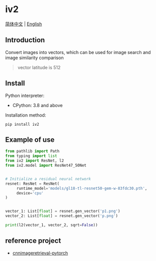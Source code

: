 # iv2

[简体中文](./README.zh-CN.md) | [English](./README.md)

## Introduction

Convert images into vectors, which can be used for image search and image similarity comparison

> vector latitude is 512

## Install

Python interpreter:

- CPython: 3.8 and above

Installation method:

```shell
pip install iv2
```

## Example of use

```python
from pathlib import Path
from typing import list
from iv2 import ResNet, l2
from iv2.model import ResNet47_50Net


# Initialize a residual neural network
resnet: ResNet = ResNet(
     runtime_model='models/gl18-tl-resnet50-gem-w-83fdc30.pth',
     device='cpu'
)


vector_1: List[float] = resnet.gen_vector('p1.png')
vector_2: List[float] = resnet.gen_vector('p.png')

print(l2(vector_1, vector_2, sqrt=False))
```

## reference project

- [cnnimageretrieval-pytorch](https://github.com/filipradenovic/cnnimageretrieval-pytorch)
